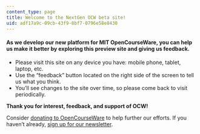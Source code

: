 ```yaml
---
content_type: page
title: Welcome to the NextGen OCW beta site!
uid: adf17a9c-09cb-43f9-8bf7-0796e58e8430
---
```

#### **As we develop our new platform for MIT OpenCourseWare, you can help us make it better by exploring this preview site and giving us feedback.**

- Please visit this site on any device you have: mobile phone, tablet, laptop, etc.
- Use the “feedback” button located on the right side of the screen to tell us what you think.
- You’ll see changes to the site over time, so please come back to visit periodically. 

**Thank you for interest, feedback, and support of OCW!**

Consider [donating to OpenCourseWare](https://giving.mit.edu/give/to/ocw/?utm_source=ocw&utm_medium=nextgen&utm_campaign=20th) to help further our efforts. If you haven’t already, [sign up for our newsletter](https://ocw.mit.edu/subscribe/index.htm?utm_source=nextgenocw).